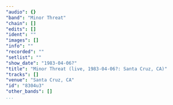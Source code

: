 ```yaml
---
"audio": {}
"band": "Minor Threat"
"chain": []
"edits": []
"ident": ""
"images": []
"info": ""
"recorded": ""
"setlist": ""
"show_date": "1983-04-06?"
"title": "Minor Threat (live, 1983-04-06?: Santa Cruz, CA)"
"tracks": []
"venue": "Santa Cruz, CA"
"id": "8304u3"
"other_bands": []
...
```

